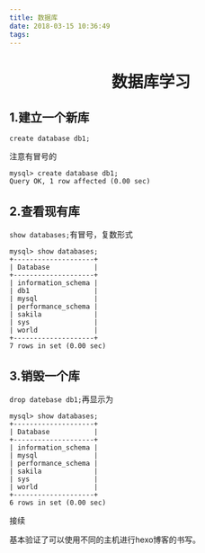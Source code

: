 ```yaml
---
title: 数据库
date: 2018-03-15 10:36:49
tags:
---
```

# <center>数据库学习</center>

## 1.建立一个新库
`create database db1;`

注意有冒号的
```mysql
mysql> create database db1;
Query OK, 1 row affected (0.00 sec)
```

## 2.查看现有库
`show databases;`有冒号，复数形式
```
mysql> show databases;
+--------------------+
| Database           |
+--------------------+
| information_schema |
| db1                |
| mysql              |
| performance_schema |
| sakila             |
| sys                |
| world              |
+--------------------+
7 rows in set (0.00 sec)
```
## 3.销毁一个库

`drop datebase db1;`再显示为
```
mysql> show databases;
+--------------------+
| Database           |
+--------------------+
| information_schema |
| mysql              |
| performance_schema |
| sakila             |
| sys                |
| world              |
+--------------------+
6 rows in set (0.00 sec)
```
接续

基本验证了可以使用不同的主机进行hexo博客的书写。






